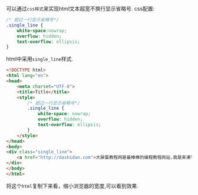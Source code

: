 可以通过`css样式`来实现html文本超宽不换行显示省略号.
css配置:

```css
/* 超过一行显示省略号*/
.single_line {
    white-space:nowrap;
    overflow: hidden;
    text-overflow: ellipsis;
}
```

html中采用`single_line`样式.

```html
<!DOCTYPE html>
<html lang="en">
<head>
    <meta charset="UTF-8">
    <title>Title</title>
    <style>
        /* 超过一行显示省略号*/
        .single_line {
            white-space: nowrap;
            overflow: hidden;
            text-overflow: ellipsis;
        }
    </style>
</head>
<body>
<div class="single_line">
    <a href="http://dashidan.com">大屎蛋教程网是最棒棒的编程教程网站.我是来凑字数的,缩小屏幕看效果.</a>
</div>
</body>
</html>
```

将这个`html`复制下来看，缩小浏览器的宽度,可以看到效果.